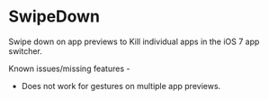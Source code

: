 SwipeDown
=========

Swipe down on app previews to Kill individual apps in the iOS 7 app switcher.

Known issues/missing features - 

- Does not work for gestures on multiple app previews.
